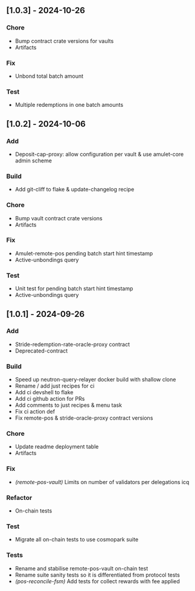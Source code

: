 ## [1.0.3] - 2024-10-26

### Chore

- Bump contract crate versions for vaults
- Artifacts

### Fix

- Unbond total batch amount

### Test

- Multiple redemptions in one batch amounts

## [1.0.2] - 2024-10-06

### Add

- Deposit-cap-proxy: allow configuration per vault & use amulet-core admin scheme

### Build

- Add git-cliff to flake & update-changelog recipe

### Chore

- Bump vault contract crate versions
- Artifacts

### Fix

- Amulet-remote-pos pending batch start hint timestamp
- Active-unbondings query

### Test

- Unit test for pending batch start hint timestamp
- Active-unbondings query

## [1.0.1] - 2024-09-26

### Add

- Stride-redemption-rate-oracle-proxy contract
- Deprecated-contract

### Build

- Speed up neutron-query-relayer docker build with shallow clone
- Rename / add just recipes for ci
- Add ci devshell to flake
- Add ci github action for PRs
- Add comments to just recipes & menu task
- Fix ci action def
- Fix remote-pos & stride-oracle-proxy contract versions

### Chore

- Update readme deployment table
- Artifacts

### Fix

- *(remote-pos-vault)* Limits on number of validators per delegations icq

### Refactor

- On-chain tests

### Test

- Migrate all on-chain tests to use cosmopark suite

### Tests

- Rename and stabilise remote-pos-vault on-chain test
- Rename suite sanity tests so it is differentiated from protocol tests
- *(pos-reconcile-fsm)* Add tests for collect rewards with fee applied

